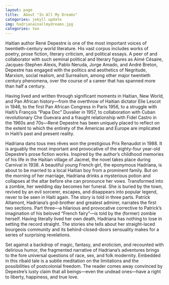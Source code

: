 ```yaml
---
layout: page
title:  About "In All My Dreams"
categories: jekyll update
img: hadrianainallmydreams.jpg
categories: two
---
```



Haitian author René Depestre is one of the most important voices of twentieth-century world literature. His vast corpus includes works of poetry, prose fiction, literary criticism, and political essays. A peer of and collaborator with such seminal political and literary figures as Aimé Césaire, Jacques-Stephen Alexis, Pablo Neruda, Jorge Amado, and André Breton, Depestre has engaged with the politics and aesthetics of Negritude, Marxism, social realism, and Surrealism, among other major twentieth century phenomena, over the course of a career that has spanned more than half a century.
 
Having lived and written through significant moments in Haitian, New World, and Pan African history––from the overthrow of Haitian dictator Elie Lescot in 1946, to the first Pan African Congress in Paris 1956, to a struggle with Haiti’s François “Papa Doc” Duvalier in 1957, to collaboration with Cuban revolutionary Che Guevara and a fraught relationship with Fidel Castro in the 1960s and 70s––René Depestre has been uniquely placed to reflect on the extent to which the entirety of the Americas and Europe are implicated in Haiti’s past and present reality.
 
Hadriana dans tous mes rêves won the prestigious Prix Renaudot in 1988. It is arguably the most important and provocative of the eighty-four year-old Depestre’s prose fiction works. Inspired by the author’s childhood memories of his life in the Haitian village of Jacmel, the novel takes place during Carnival in 1938. A beautiful young French girl, the eponymous Hadriana, is about to be married to a local Haitian boy from a prominent family. But on the morning of her marriage, Hadriana drinks a mysterious potion and collapses at the altar before she can pronounce her vows. Transformed into a zombie, her wedding day becomes her funeral. She is buried by the town, revived by an evil sorcerer, escapes, and disappears into popular legend, never to be seen in Haiti again. The story is told in three parts. Patrick Altamont, Hadriana’s god-brother and greatest admirer, narrates the first two sections. Part three––a hilarious and provocative corrective to Patrick’s  imagination of his beloved “French fairy”––is told by the (former) zombie herself. Having literally lived her own death, Hadriana has nothing to lose in setting the record straight. The stories she tells about her straight-laced bourgeois community and its behind-closed-doors sensuality makes for a series of surprising revelations.
 
Set against a backdrop of magic, fantasy, and eroticism, and recounted with delirious humor, the fragmented narrative of Hadriana’s adventures brings to the fore universal questions of race, sex, and folk modernity. Embedded in this ribald tale is a subtle meditation on the limitations and the possibilities of postcolonial freedom. The reader comes away convinced by Depestre’s lusty claim that all beings––even the undead ones––have a right to liberty, happiness, and true love.
